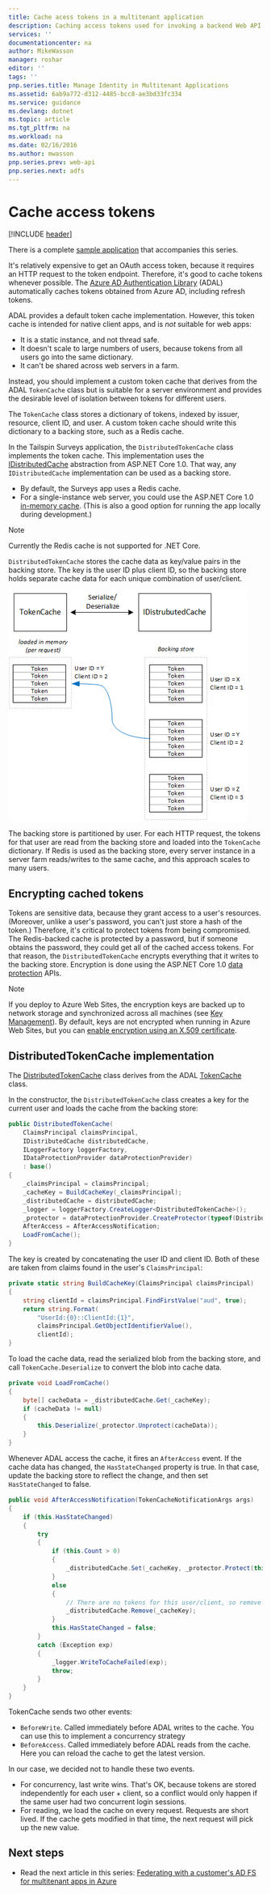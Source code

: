 ```yaml
---
title: Cache acess tokens in a multitenant application
description: Caching access tokens used for invoking a backend Web API
services: ''
documentationcenter: na
author: MikeWasson
manager: roshar
editor: ''
tags: ''
pnp.series.title: Manage Identity in Multitenant Applications
ms.assetid: 6ab9a772-d312-4485-bcc8-ae3bd33fc334
ms.service: guidance
ms.devlang: dotnet
ms.topic: article
ms.tgt_pltfrm: na
ms.workload: na
ms.date: 02/16/2016
ms.author: mwasson
pnp.series.prev: web-api
pnp.series.next: adfs
---
```

# Cache access tokens
[!INCLUDE [header](../_includes/header.md)]

There is a complete [sample application] that accompanies this series.

It's relatively expensive to get an OAuth access token, because it requires an HTTP request to the token endpoint. Therefore, it's good to cache tokens whenever possible. The [Azure AD Authentication Library][ADAL] (ADAL)  automatically caches tokens obtained from Azure AD, including refresh tokens.

ADAL provides a default token cache implementation. However, this token cache is intended for native client apps, and is *not* suitable for web apps:

* It is a static instance, and not thread safe.
* It doesn't scale to large numbers of users, because tokens from all users go into the same dictionary.
* It can't be shared across web servers in a farm.

Instead, you should implement a custom token cache that derives from the ADAL `TokenCache` class but is suitable for a server environment and provides the desirable level of isolation between tokens for different users.

The `TokenCache` class stores a dictionary of tokens, indexed by issuer, resource, client ID, and user. A custom token cache should write this dictionary to a backing store, such as a Redis cache.

In the Tailspin Surveys application, the `DistributedTokenCache` class implements the token cache. This implementation uses the [IDistributedCache][distributed-cache] abstraction from ASP.NET Core 1.0. That way, any `IDistributedCache` implementation can be used as a backing store.

* By default, the Surveys app uses a Redis cache.
* For a single-instance web server, you could use the ASP.NET Core 1.0 [in-memory cache][in-memory-cache]. (This is also a good option for running the app locally during development.)

> [!NOTE]
> Currently the Redis cache is not supported for .NET Core.
> 
> 

`DistributedTokenCache` stores the cache data as key/value pairs in the backing store. The key is the user ID plus client ID, so the backing store holds separate cache data for each unique combination of user/client.

![Token cache](./images/token-cache.png)

The backing store is partitioned by user. For each HTTP request, the tokens for that user are read from the backing store and loaded into the `TokenCache` dictionary. If Redis is used as the backing store, every server instance in a server farm reads/writes to the same cache, and this approach scales to many users.

## Encrypting cached tokens
Tokens are sensitive data, because they grant access to a user's resources. (Moreover, unlike a user's password, you can't just store a hash of the token.) Therefore, it's critical to protect tokens from being compromised. The Redis-backed cache is protected by a password, but if someone obtains the password, they could get all of the cached access tokens. For that reason, the `DistributedTokenCache` encrypts everything that it writes to the backing store. Encryption is done using the ASP.NET Core 1.0 [data protection][data-protection] APIs.

> [!NOTE]
> If you deploy to Azure Web Sites, the encryption keys are backed up to network storage and synchronized across all machines (see [Key Management][key-management]). By default, keys are not encrypted when running in Azure Web Sites, but you can [enable encryption using an X.509 certificate][x509-cert-encryption].
> 
> 

## DistributedTokenCache implementation
The [DistributedTokenCache][DistributedTokenCache] class derives from the ADAL [TokenCache][tokencache-class] class.

In the constructor, the `DistributedTokenCache` class creates a key for the current user and loads the cache from the backing store:

```csharp
public DistributedTokenCache(
    ClaimsPrincipal claimsPrincipal,
    IDistributedCache distributedCache,
    ILoggerFactory loggerFactory,
    IDataProtectionProvider dataProtectionProvider)
    : base()
{
    _claimsPrincipal = claimsPrincipal;
    _cacheKey = BuildCacheKey(_claimsPrincipal);
    _distributedCache = distributedCache;
    _logger = loggerFactory.CreateLogger<DistributedTokenCache>();
    _protector = dataProtectionProvider.CreateProtector(typeof(DistributedTokenCache).FullName);
    AfterAccess = AfterAccessNotification;
    LoadFromCache();
}
```

The key is created by concatenating the user ID and client ID. Both of these are taken from claims found in the user's `ClaimsPrincipal`:

```csharp
private static string BuildCacheKey(ClaimsPrincipal claimsPrincipal)
{
    string clientId = claimsPrincipal.FindFirstValue("aud", true);
    return string.Format(
        "UserId:{0}::ClientId:{1}",
        claimsPrincipal.GetObjectIdentifierValue(),
        clientId);
}
```

To load the cache data, read the serialized blob from the backing store, and call `TokenCache.Deserialize` to convert the blob into cache data.

```csharp
private void LoadFromCache()
{
    byte[] cacheData = _distributedCache.Get(_cacheKey);
    if (cacheData != null)
    {
        this.Deserialize(_protector.Unprotect(cacheData));
    }
}
```

Whenever ADAL access the cache, it fires an `AfterAccess` event. If the cache data has changed, the `HasStateChanged` property is true. In that case, update the backing store to reflect the change, and then set `HasStateChanged` to false.

```csharp
public void AfterAccessNotification(TokenCacheNotificationArgs args)
{
    if (this.HasStateChanged)
    {
        try
        {
            if (this.Count > 0)
            {
                _distributedCache.Set(_cacheKey, _protector.Protect(this.Serialize()));
            }
            else
            {
                // There are no tokens for this user/client, so remove the item from the cache.
                _distributedCache.Remove(_cacheKey);
            }
            this.HasStateChanged = false;
        }
        catch (Exception exp)
        {
            _logger.WriteToCacheFailed(exp);
            throw;
        }
    }
}
```

TokenCache sends two other events:

* `BeforeWrite`. Called immediately before ADAL writes to the cache. You can use this to implement a concurrency strategy
* `BeforeAccess`. Called immediately before ADAL reads from the cache. Here you can reload the cache to get the latest version.

In our case, we decided not to handle these two events.

* For concurrency, last write wins. That's OK, because tokens are stored independently for each user + client, so a conflict would only happen if the same user had two concurrent login sessions.
* For reading, we load the cache on every request. Requests are short lived. If the cache gets modified in that time, the next request will pick up the new value.

## Next steps
* Read the next article in this series: [Federating with a customer's AD FS for multitenant apps in Azure][adfs]

<!-- links -->
[ADAL]: https://msdn.microsoft.com/library/azure/jj573266.aspx
[adfs]: adfs.md
[data-protection]: https://docs.asp.net/en/latest/security/data-protection/index.html
[distributed-cache]: https://docs.asp.net/en/latest/fundamentals/distributed-cache.html
[DistributedTokenCache]: https://github.com/Azure-Samples/identity-management-for-multitenant-apps/blob/master/src/Tailspin.Surveys.TokenStorage/DistributedTokenCache.cs
[key-management]: https://docs.asp.net/en/latest/security/data-protection/configuration/default-settings.html
[in-memory-cache]: https://docs.asp.net/en/latest/fundamentals/caching.html
[tokencache-class]: https://msdn.microsoft.com/library/azure/microsoft.identitymodel.clients.activedirectory.tokencache.aspx
[x509-cert-encryption]: https://docs.asp.net/en/latest/security/data-protection/implementation/key-encryption-at-rest.html#x-509-certificate

[sample application]: https://github.com/Azure-Samples/identity-management-for-multitenant-apps
